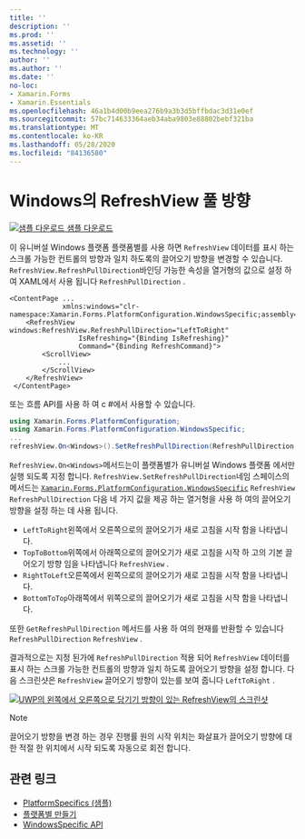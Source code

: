 ```yaml
---
title: ''
description: ''
ms.prod: ''
ms.assetid: ''
ms.technology: ''
author: ''
ms.author: ''
ms.date: ''
no-loc:
- Xamarin.Forms
- Xamarin.Essentials
ms.openlocfilehash: 46a1b4d00b9eea276b9a3b3d5bffbdac3d31e0ef
ms.sourcegitcommit: 57bc714633364aeb34aba9803e88802bebf321ba
ms.translationtype: MT
ms.contentlocale: ko-KR
ms.lasthandoff: 05/28/2020
ms.locfileid: "84136580"
---
```

# <a name="refreshview-pull-direction-on-windows"></a>Windows의 RefreshView 풀 방향

[![샘플 다운로드](~/media/shared/download.png) 샘플 다운로드](https://docs.microsoft.com/samples/xamarin/xamarin-forms-samples/userinterface-platformspecifics)

이 유니버설 Windows 플랫폼 플랫폼별를 사용 하면 `RefreshView` 데이터를 표시 하는 스크롤 가능한 컨트롤의 방향과 일치 하도록의 끌어오기 방향을 변경할 수 있습니다. `RefreshView.RefreshPullDirection`바인딩 가능한 속성을 열거형의 값으로 설정 하 여 XAML에서 사용 됩니다 `RefreshPullDirection` .

```xaml
<ContentPage ...
             xmlns:windows="clr-namespace:Xamarin.Forms.PlatformConfiguration.WindowsSpecific;assembly=Xamarin.Forms.Core">
    <RefreshView windows:RefreshView.RefreshPullDirection="LeftToRight"
                 IsRefreshing="{Binding IsRefreshing}"
                 Command="{Binding RefreshCommand}">
        <ScrollView>
            ...
        </ScrollView>
    </RefreshView>
 </ContentPage>
```

또는 흐름 API를 사용 하 여 c #에서 사용할 수 있습니다.

```csharp
using Xamarin.Forms.PlatformConfiguration;
using Xamarin.Forms.PlatformConfiguration.WindowsSpecific;
...
refreshView.On<Windows>().SetRefreshPullDirection(RefreshPullDirection.LeftToRight);
```

`RefreshView.On<Windows>`메서드는이 플랫폼별가 유니버설 Windows 플랫폼 에서만 실행 되도록 지정 합니다. `RefreshView.SetRefreshPullDirection`네임 스페이스의 메서드는 [`Xamarin.Forms.PlatformConfiguration.WindowsSpecific`](xref:Xamarin.Forms.PlatformConfiguration.WindowsSpecific) `RefreshView` `RefreshPullDirection` 다음 네 가지 값을 제공 하는 열거형을 사용 하 여의 끌어오기 방향을 설정 하는 데 사용 됩니다.

- `LeftToRight`왼쪽에서 오른쪽으로의 끌어오기가 새로 고침을 시작 함을 나타냅니다.
- `TopToBottom`위쪽에서 아래쪽으로의 끌어오기가 새로 고침을 시작 하 고의 기본 끌어오기 방향 임을 나타냅니다 `RefreshView` .
- `RightToLeft`오른쪽에서 왼쪽으로의 끌어오기가 새로 고침을 시작 함을 나타냅니다.
- `BottomToTop`아래쪽에서 위쪽으로의 끌어오기가 새로 고침을 시작 함을 나타냅니다.

또한 `GetRefreshPullDirection` 메서드를 사용 하 여의 현재를 반환할 수 있습니다 `RefreshPullDirection` `RefreshView` .

결과적으로는 지정 된가에 `RefreshPullDirection` 적용 되어 `RefreshView` 데이터를 표시 하는 스크롤 가능한 컨트롤의 방향과 일치 하도록 끌어오기 방향을 설정 합니다. 다음 스크린샷은 `RefreshView` 끌어오기 방향이 있는를 보여 줍니다 `LeftToRight` .

[![UWP의 왼쪽에서 오른쪽으로 당기기 방향이 있는 RefreshView의 스크린샷](refreshview-pulldirection-images/refreshview-pulldirection.png "왼쪽에서 오른쪽으로 당기기 방향이 있는 RefreshView")](refreshview-pulldirection-images/refreshview-pulldirection-large.png#lightbox "왼쪽에서 오른쪽으로 당기기 방향이 있는 RefreshView")

> [!NOTE]
> 끌어오기 방향을 변경 하는 경우 진행률 원의 시작 위치는 화살표가 끌어오기 방향에 대 한 적절 한 위치에서 시작 되도록 자동으로 회전 합니다.

## <a name="related-links"></a>관련 링크

- [PlatformSpecifics (샘플)](https://docs.microsoft.com/samples/xamarin/xamarin-forms-samples/userinterface-platformspecifics)
- [플랫폼별 만들기](~/xamarin-forms/platform/platform-specifics/index.md#creating-platform-specifics)
- [WindowsSpecific API](xref:Xamarin.Forms.PlatformConfiguration.WindowsSpecific)
